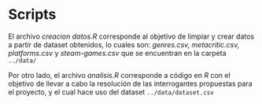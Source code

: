 # Scripts

El archivo *creacion datos.R* corresponde al objetivo de limpiar y crear datos a partir de dataset obtenidos, lo cuales son: *genres.csv, metacritic.csv, platforms.csv* y *steam-games.csv* que se encuentran en la carpeta ``../data/``

Por otro lado, el archivo *analisis.R* corresponde a código en *R* con el objetivo de llevar a cabo la resolución de las interrogantes propuestas para el proyecto, y el cual hace uso del dataset ``../data/dataset.csv``